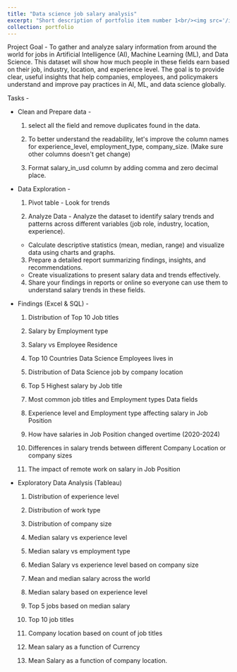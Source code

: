 ```yaml
---
title: "Data science job salary analysis"
excerpt: "Short description of portfolio item number 1<br/><img src='/images/500x300.png'>"
collection: portfolio
---
```

Project Goal - 
To gather and analyze salary information from around the world for jobs in Artificial Intelligence (AI), Machine Learning (ML), and Data Science. This dataset will show how much people in these fields earn based on their job, industry, location, and experience level. The goal is to provide clear, useful insights that help companies, employees, and policymakers understand and improve pay practices in AI, ML, and data science globally.

Tasks - 
* Clean and Prepare data - 

    1) select all the field and remove duplicates found in the data.


    2) To better understand the readability, let's improve the column names for experience_level, employment_type, company_size. (Make sure other columns doesn't get change)


    3) Format salary_in_usd column by adding comma and zero decimal place.

* Data Exploration - 

    1) Pivot table - Look for trends 

    2) Analyze Data - Analyze the dataset to identify salary trends and patterns across different variables (job role, industry, location, experience).
    * Calculate descriptive statistics (mean, median, range) and visualize data using charts and graphs.

    3) Prepare a detailed report summarizing findings, insights, and recommendations.
    * Create visualizations to present salary data and trends effectively.

    4) Share your findings in reports or online so everyone can use them to understand salary trends in these fields.

* Findings (Excel & SQL) - 

    1) Distribution of Top 10 Job titles

    2) Salary by Employment type

    3) Salary vs Employee Residence

    4) Top 10 Countries Data Science Employees lives in

    5) Distribution of Data Science job by company location

    6) Top 5 Highest salary by Job title

    7) Most common job titles and Employment types Data fields

    8) Experience level and Employment type affecting salary in Job Position

    9) How have salaries in Job Position changed overtime (2020-2024)

    10) Differences in salary trends between different Company Location or company sizes

    11) The impact of remote work on salary in Job Position


* Exploratory Data Analysis (Tableau)

    1) Distribution of experience level

    2) Distribution of work type

    3) Distribution of company size

    4) Median salary vs experience level

    5) Median salary vs employment type

    6) Median Salary vs experience level based on company size

    7) Mean and median salary across the world

    8) Median salary based on experience level

    9) Top 5 jobs based on median salary

    10) Top 10 job titles

    11) Company location based on count of job titles

    12) Mean salary as a function of Currency

    13) Mean Salary as a function of company location.
